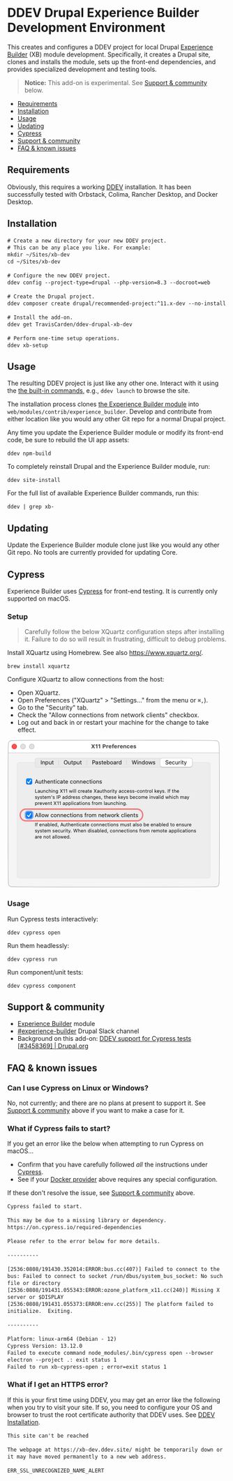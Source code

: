# DDEV Drupal Experience Builder Development Environment

This creates and configures a DDEV project for local Drupal [Experience Builder](https://www.drupal.org/project/experience_builder) (XB) module development. Specifically, it creates a Drupal site, clones and installs the module, sets up the front-end dependencies, and provides specialized development and testing tools.

>  **Notice:** This add-on is experimental. See [Support & community](#support--community) below.

- [Requirements](#requirements)
- [Installation](#installation)
- [Usage](#usage)
- [Updating](#updating)
- [Cypress](#cypress)
- [Support & community](#support--community)
- [FAQ & known issues](#faq--known-issues)

## Requirements

Obviously, this requires a working [DDEV](https://ddev.com/) installation. It has been successfully tested with Orbstack, Colima, Rancher Desktop, and Docker Desktop.

## Installation

```shell
# Create a new directory for your new DDEV project.
# This can be any place you like. For example:
mkdir ~/Sites/xb-dev
cd ~/Sites/xb-dev

# Configure the new DDEV project.
ddev config --project-type=drupal --php-version=8.3 --docroot=web

# Create the Drupal project.
ddev composer create drupal/recommended-project:^11.x-dev --no-install

# Install the add-on.
ddev get TravisCarden/ddev-drupal-xb-dev

# Perform one-time setup operations.
ddev xb-setup
```

## Usage

The resulting DDEV project is just like any other one. Interact with it using the [the built-in commands](https://ddev.readthedocs.io/en/stable/users/usage/commands/), e.g., `ddev launch` to browse the site.

The installation process clones [the Experience Builder module](https://www.drupal.org/project/experience_builder) into `web/modules/contrib/experience_builder`. Develop and contribute from either location like you would any other Git repo for a normal Drupal project.

Any time you update the Experience Builder module or modify its front-end code, be sure to rebuild the UI app assets:

```shell
ddev npm-build
```

To completely reinstall Drupal and the Experience Builder module, run:

```shell
ddev site-install
```

For the full list of available Experience Builder commands, run this:

```shell
ddev | grep xb-
```

## Updating

Update the Experience Builder module clone just like you would any other Git repo. No tools are currently provided for updating Core.

## Cypress

Experience Builder uses [Cypress](https://www.cypress.io/) for front-end testing. It is currently only supported on macOS.

### Setup

> Carefully follow the below XQuartz configuration steps after installing it. Failure to do so will result in frustrating, difficult to debug problems.

Install XQuartz using Homebrew. See also https://www.xquartz.org/.

```shell
brew install xquartz
```

Configure XQuartz to allow connections from the host:

- Open XQuartz.
- Open Preferences ("XQuartz" > "Settings..." from the menu or `⌘,`).
- Go to the "Security" tab.
- Check the "Allow connections from network clients" checkbox.
- Log out and back in or restart your machine for the change to take effect.

![XQuartz Preferences dialog](resources/xquartz-settings.png)

### Usage

Run Cypress tests interactively:

```shell
ddev cypress open
```

Run them headlessly:

```shell
ddev cypress run
```

Run component/unit tests:

```shell
ddev cypress component
```

## Support & community

- [Experience Builder](https://www.drupal.org/project/experience_builder) module
- [#experience-builder](https://drupal.slack.com/archives/C072JMEPUS1) Drupal Slack channel
- Background on this add-on: [DDEV support for Cypress tests [#3458369] | Drupal.org](https://www.drupal.org/project/experience_builder/issues/3458369)

## FAQ & known issues

### Can I use Cypress on Linux or Windows?

No, not currently; and there are no plans at present to support it. See [Support & community](#support--community) above if you want to make a case for it.

### What if Cypress fails to start?

If you get an error like the below when attempting to run Cypress on macOS...

- Confirm that you have carefully followed _all_ the instructions under [Cypress](#cypress).
- See if your [Docker provider](#docker-provider) above requires any special configuration.

If these don't resolve the issue, see [Support & community](#support--community) above.

```
Cypress failed to start.

This may be due to a missing library or dependency. https://on.cypress.io/required-dependencies

Please refer to the error below for more details.

----------

[2536:0808/191430.352014:ERROR:bus.cc(407)] Failed to connect to the bus: Failed to connect to socket /run/dbus/system_bus_socket: No such file or directory
[2536:0808/191431.055343:ERROR:ozone_platform_x11.cc(240)] Missing X server or $DISPLAY
[2536:0808/191431.055373:ERROR:env.cc(255)] The platform failed to initialize.  Exiting.

----------

Platform: linux-arm64 (Debian - 12)
Cypress Version: 13.12.0
Failed to execute command node_modules/.bin/cypress open --browser electron --project .: exit status 1
Failed to run xb-cypress-open ; error=exit status 1
```

### What if I get an HTTPS error?

If this is your first time using DDEV, you may get an error like the following when you try to visit your site. If so, you need to configure your OS and browser to trust the root certificate authority that DDEV uses. See [DDEV Installation](https://ddev.readthedocs.io/en/stable/users/install/ddev-installation/).

```
This site can't be reached

The webpage at https://xb-dev.ddev.site/ might be temporarily down or it may have moved permanently to a new web address.

ERR_SSL_UNRECOGNIZED_NAME_ALERT
```

